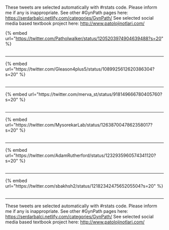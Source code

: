 

These tweets are selected automatically with #rstats code. Please inform me if any is inappropriate.
See other #GynPath pages here: https://serdarbalci.netlify.com/categories/GynPath/ 
See selected social media based textbook project here: http://www.patolojinotlari.com/

{% embed url="https://twitter.com/Patholwalker/status/1205203974904639488?s=20" %}<br>
<br>
<hr>
{% embed url="https://twitter.com/Gleason4plus5/status/1089925612620386304?s=20" %}<br>
<br>
<hr>
{% embed url="https://twitter.com/merva_st/status/918149666780405760?s=20" %}<br>
<br>
<hr>
{% embed url="https://twitter.com/MysorekarLab/status/1263870047862358017?s=20" %}<br>
<br>
<hr>
{% embed url="https://twitter.com/AdamRutherford/status/1232935960574341120?s=20" %}<br>
<br>
<hr>
{% embed url="https://twitter.com/sbakhsh2/status/1218234247565205504?s=20" %}<br>
<br>
<hr>


These tweets are selected automatically with #rstats code. Please inform me if any is inappropriate.
See other #GynPath pages here: https://serdarbalci.netlify.com/categories/GynPath/ 
See selected social media based textbook project here: http://www.patolojinotlari.com/
